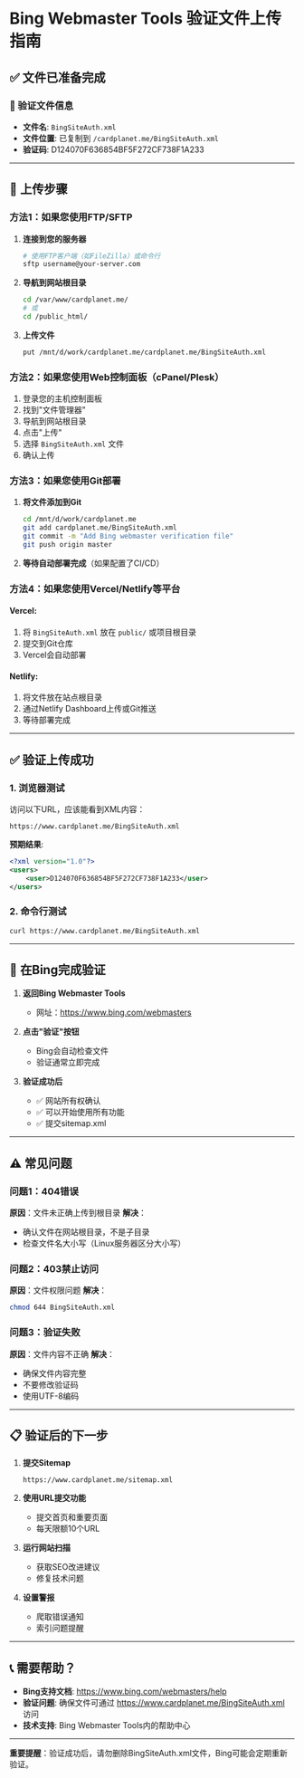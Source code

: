# Bing Webmaster Tools 验证文件上传指南

## ✅ 文件已准备完成

### 📁 验证文件信息
- **文件名**: `BingSiteAuth.xml`
- **文件位置**: 已复制到 `/cardplanet.me/BingSiteAuth.xml`
- **验证码**: D124070F636854BF5F272CF738F1A233

---

## 🚀 上传步骤

### 方法1：如果您使用FTP/SFTP

1. **连接到您的服务器**
   ```bash
   # 使用FTP客户端（如FileZilla）或命令行
   sftp username@your-server.com
   ```

2. **导航到网站根目录**
   ```bash
   cd /var/www/cardplanet.me/
   # 或
   cd /public_html/
   ```

3. **上传文件**
   ```bash
   put /mnt/d/work/cardplanet.me/cardplanet.me/BingSiteAuth.xml
   ```

### 方法2：如果您使用Web控制面板（cPanel/Plesk）

1. 登录您的主机控制面板
2. 找到"文件管理器"
3. 导航到网站根目录
4. 点击"上传"
5. 选择 `BingSiteAuth.xml` 文件
6. 确认上传

### 方法3：如果您使用Git部署

1. **将文件添加到Git**
   ```bash
   cd /mnt/d/work/cardplanet.me
   git add cardplanet.me/BingSiteAuth.xml
   git commit -m "Add Bing webmaster verification file"
   git push origin master
   ```

2. **等待自动部署完成**（如果配置了CI/CD）

### 方法4：如果您使用Vercel/Netlify等平台

#### Vercel:
1. 将 `BingSiteAuth.xml` 放在 `public/` 或项目根目录
2. 提交到Git仓库
3. Vercel会自动部署

#### Netlify:
1. 将文件放在站点根目录
2. 通过Netlify Dashboard上传或Git推送
3. 等待部署完成

---

## ✅ 验证上传成功

### 1. 浏览器测试
访问以下URL，应该能看到XML内容：
```
https://www.cardplanet.me/BingSiteAuth.xml
```

**预期结果**:
```xml
<?xml version="1.0"?>
<users>
	<user>D124070F636854BF5F272CF738F1A233</user>
</users>
```

### 2. 命令行测试
```bash
curl https://www.cardplanet.me/BingSiteAuth.xml
```

---

## 🔄 在Bing完成验证

1. **返回Bing Webmaster Tools**
   - 网址：https://www.bing.com/webmasters

2. **点击"验证"按钮**
   - Bing会自动检查文件
   - 验证通常立即完成

3. **验证成功后**
   - ✅ 网站所有权确认
   - ✅ 可以开始使用所有功能
   - ✅ 提交sitemap.xml

---

## ⚠️ 常见问题

### 问题1：404错误
**原因**：文件未正确上传到根目录
**解决**：
- 确认文件在网站根目录，不是子目录
- 检查文件名大小写（Linux服务器区分大小写）

### 问题2：403禁止访问
**原因**：文件权限问题
**解决**：
```bash
chmod 644 BingSiteAuth.xml
```

### 问题3：验证失败
**原因**：文件内容不正确
**解决**：
- 确保文件内容完整
- 不要修改验证码
- 使用UTF-8编码

---

## 📋 验证后的下一步

1. **提交Sitemap**
   ```
   https://www.cardplanet.me/sitemap.xml
   ```

2. **使用URL提交功能**
   - 提交首页和重要页面
   - 每天限额10个URL

3. **运行网站扫描**
   - 获取SEO改进建议
   - 修复技术问题

4. **设置警报**
   - 爬取错误通知
   - 索引问题提醒

---

## 📞 需要帮助？

- **Bing支持文档**: https://www.bing.com/webmasters/help
- **验证问题**: 确保文件可通过 https://www.cardplanet.me/BingSiteAuth.xml 访问
- **技术支持**: Bing Webmaster Tools内的帮助中心

---

**重要提醒**：验证成功后，请勿删除BingSiteAuth.xml文件，Bing可能会定期重新验证。